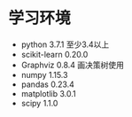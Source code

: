 # 学习环境
* python 3.7.1  至少3.4以上
* scikit-learn 0.20.0
* Graphviz 0.8.4 画决策树使用
* numpy 1.15.3
* pandas 0.23.4
* matplotlib 3.0.1
* scipy 1.1.0